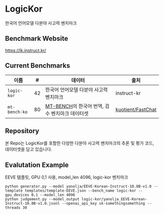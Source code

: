 # LogicKor
한국어 언어모델 다분야 사고력 벤치마크

## Benchmark Website
https://lk.instruct.kr/

## Current Benchmarks
| 이름 | # | 데이터 | 출처 |
|---|---|---|---|
| `logic-kor` | 42 | 한국어 언어모델 다분야 사고력 벤치마크 | instruct-kr |
| `mt-bench-ko` | 80 | [MT-BENCH](https://github.com/lm-sys/FastChat/tree/main/fastchat/llm_judge)의 한국어 번역, 검수 벤치마크 데이터셋 | [kuotient/FastChat](https://github.com/lm-sys/FastChat/tree/main/fastchat/llm_judge) |

## Repository
본 Repo는 LogicKor를 포함한 다양한 다분야 사고력 벤치마크의 추론 및 평가 코드, 데이터셋을 담고 있습니다.

## Evalutation Example
EEVE 템플릿, GPU 0,1 사용, model_len 4096, logic-kor 벤치마크
```
python generator.py --model yanolja/EEVE-Korean-Instruct-10.8B-v1.0 --template templates/template-EEVE.json --bench_name logic-kor --gpu_devices 0,1 --model_len 4096
python judgement.py --model_output logic-kor/yanolja_EEVE-Korean-Instruct-10.8B-v1.0.jsonl --openai_api_key sk-somethingsomething --threads 30
```
